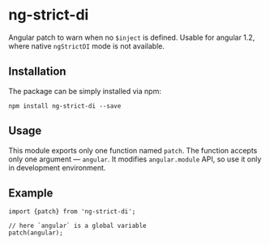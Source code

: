 # ng-strict-di

Angular patch to warn when no `$inject` is defined.
Usable for angular 1.2, where native `ngStrictDI` mode is not available.

## Installation

The package can be simply installed via npm:

```
npm install ng-strict-di --save
```

## Usage

This module exports only one function named `patch`.
The function accepts only one argument — `angular`.
It modifies `angular.module` API, so use it only in development environment.

## Example

```
import {patch} from 'ng-strict-di';

// here `angular` is a global variable
patch(angular);
```
